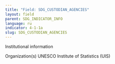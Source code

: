 ```yaml
---
title: "Field: SDG_CUSTODIAN_AGENCIES"
layout: field
parent: SDG_INDICATOR_INFO
language: ru
indicator: 4-1-1a
slug: SDG_CUSTODIAN_AGENCIES
---
```

Institutional information

Organization(s)
UNESCO Institute of Statistics (UIS)